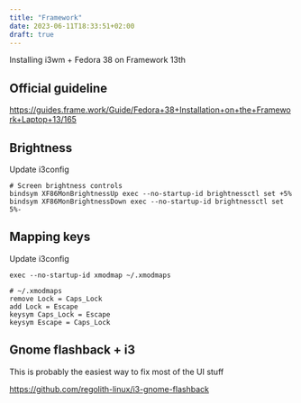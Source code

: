 ```yaml
---
title: "Framework"
date: 2023-06-11T18:33:51+02:00
draft: true
---
```


Installing i3wm + Fedora 38 on Framework 13th

## Official guideline

https://guides.frame.work/Guide/Fedora+38+Installation+on+the+Framework+Laptop+13/165

## Brightness

Update i3config

```
# Screen brightness controls
bindsym XF86MonBrightnessUp exec --no-startup-id brightnessctl set +5%
bindsym XF86MonBrightnessDown exec --no-startup-id brightnessctl set 5%-
```

## Mapping keys

Update i3config

```
exec --no-startup-id xmodmap ~/.xmodmaps
```

```
# ~/.xmodmaps
remove Lock = Caps_Lock
add Lock = Escape
keysym Caps_Lock = Escape
keysym Escape = Caps_Lock
```

## Gnome flashback + i3

This is probably the easiest way to fix most of the UI stuff

https://github.com/regolith-linux/i3-gnome-flashback